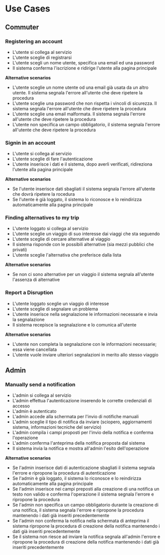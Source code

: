# Use Cases

## Commuter

### Registering an account

+ L'utente si collega al servizio
+ L'utente sceglie di registrarsi
+ L'utente scegli un nome utente, specifica una email ed una password
+ Il sistema conferma l'iscrizione e ridirige l'utente alla pagina principale 

**Alternative scenarios**

* L'utente sceglie un nome utente od una email già usata da un altro utente. Il sistema segnala l'errore all'utente che deve ripetere la procedura
* L'utente sceglie una password che non rispetta i vincoli di sicurezza. Il sistema segnala l'errore all'utente che deve ripetere la procedura
* L'utente sceglie una email malformata. Il sistema segnala l'errore all'utente che deve ripetere la procedura
* L'utente non specifica un campo obbligatorio, il sistema segnala l'errore all'utente che deve ripetere la procedura

### Signin in an account

+ L'utente si collega al servizio  
+ L'utente sceglie di fare l'autenticazione
+ L'utente inserisce i dati e il sistema, dopo averli verificati, ridireziona l'utente alla pagina principale

**Alternative scenarios**

* Se l'utente inserisce dati sbagliati il sistema segnala l'errore all'utente che dovrà ripetere la rocedura 
* Se l'utente è già loggato, il sistema lo riconosce e lo reindirizza automaticamente alla pagina principale

### Finding alternatives to my trip

+ L'utente loggato si collega al servizio
+ L'utente sceglie un viaggio di suo interesse dai viaggi che sta seguendo
+ L'utente sceglie di cercare alternative al viaggio
+ Il sistema risponde con le possibili alternative (sia mezzi pubblici che privati)
+ L'utente sceglie l'alternativa che preferisce dalla lista

**Alternative scenarios**

* Se non ci sono alternative per un viaggio il sistema segnala all'utente l'assenza di alternative

### Report a Disruption
+ L'utente loggato sceglie un viaggio di interesse
+ L'utente sceglie di segnalare un problema
+ L'utente inserisce nella segnalazione le informazioni necessarie e invia la segnalazione
+ Il sistema recepisce la segnalazione e lo comunica all'utente

**Alternative scenarios**
* L'utente non completa la segnalazione con le informazioni necessarie; essa viene cancellata
* L'utente vuole inviare ulteriori segnalazioni in merito allo stesso viaggio

## Admin

### Manually send a notification

+ L'admin si collega al servizio
+ L'admin effettua l'autenticazione inserendo le corrette credenziali di accesso
+ L'admin è autenticato
+ L'admin accede alla schermata per l'invio di notifiche manuali
+ L'admin sceglie il tipo di notifica da inviare (sciopero, aggiornamenti sistema, informazioni tecniche del servizio)
+ L'admin compila i campi proposti per l'invio della notifica e conferma l'operazione
+ L'admin conferma l'anteprima della notifica proposta dal sistema
+ Il sistema invia la notifica e mostra all'admin l'esito dell'operazione

**Alternative scenarios**

* Se l'admin inserisce dati di autenticazione sbagliati il sistema segnala l'errore e ripropone la procedura di autenticazione
* Se l'admin è già loggato, il sistema lo riconosce e lo reindirizza automaticamente alla pagina principale
* Se l'admin inserisce nei campi preposti alla creazione di una notifica un testo non valido e conferma l'operazione il sistema segnala l'errore e ripropone la procedura
* Se l'admin non specifica un campo obbligatorio durante la creazione di una notifica, il sistema segnala l'errore e ripropone la procedura mantenendo i dati già inseriti precedentemente
* Se l'admin non conferma la notifica nella schermata di anteprima il sistema ripropone la procedura di creazione della notifica mantenendo i dati già inseriti precedentemente
* Se il sistema non riesce ad inviare la notifica segnala all'admin l'errore e ripropone la procedura di creazione della notifica mantenendo i dati già inseriti precedentemente
